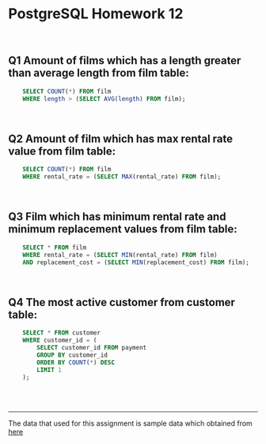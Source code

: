 # PostgreSQL Homework 12

<br>

## Q1 Amount of films which has a length greater than average length from film table:
```sql
    SELECT COUNT(*) FROM film
    WHERE length > (SELECT AVG(length) FROM film);
```

<br>

## Q2 Amount of film which has max rental rate value from film table:
```sql
    SELECT COUNT(*) FROM film
    WHERE rental_rate = (SELECT MAX(rental_rate) FROM film);
```

<br>

## Q3 Film which has minimum rental rate and minimum replacement values from film table:
```sql
    SELECT * FROM film
    WHERE rental_rate = (SELECT MIN(rental_rate) FROM film) 
    AND replacement_cost = (SELECT MIN(replacement_cost) FROM film);
```

<br>

## Q4 The most active customer from customer table:
```sql
    SELECT * FROM customer
    WHERE customer_id = (
        SELECT customer_id FROM payment
        GROUP BY customer_id
        ORDER BY COUNT(*) DESC
        LIMIT 1
    );
```


<br><br>

---

The data that used for this assignment is sample data which obtained from 
[here](https://www.postgresqltutorial.com/postgresql-sample-database/)